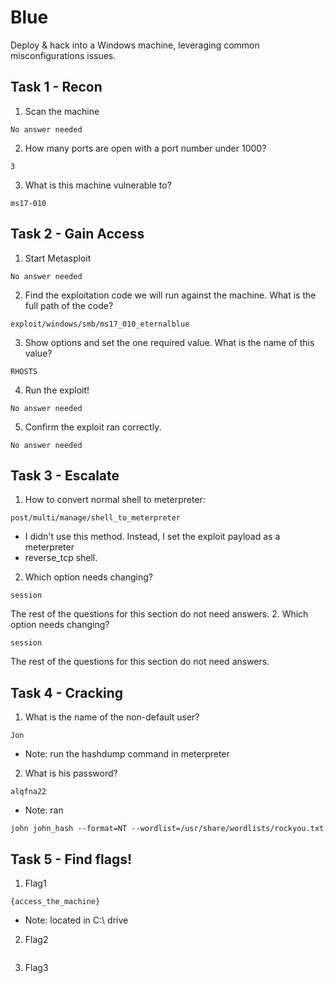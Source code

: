 
# Blue
Deploy & hack into a Windows machine, leveraging common misconfigurations issues.

## Task 1 - Recon
1. Scan the machine
```
No answer needed
```

2. How many ports are open with a port number under 1000?
```
3
```

3. What is this machine vulnerable to?
```
ms17-010
```

## Task 2 - Gain Access
1. Start Metasploit
```
No answer needed
```

2. Find the exploitation code we will run against the machine. What is the full
path of the code?
```
exploit/windows/smb/ms17_010_eternalblue
```

3. Show options and set the one required value. What is the name of this value?
```
RHOSTS
```

4. Run the exploit!
```
No answer needed
```

5. Confirm the exploit ran correctly.
```
No answer needed
```

## Task 3 - Escalate
1. How to convert normal shell to meterpreter:
```
post/multi/manage/shell_to_meterpreter
```
* I didn't use this method. Instead, I set the exploit payload as a meterpreter
* reverse_tcp shell.

2. Which option needs changing?
```
session
```

The rest of the questions for this section do not need answers.
2. Which option needs changing?
```
session
```

The rest of the questions for this section do not need answers.

## Task 4 - Cracking
1. What is the name of the non-default user?
```
Jon
```
* Note: run the hashdump command in meterpreter

2. What is his password?
```
alqfna22
```
* Note: ran
```
john john_hash --format=NT --wordlist=/usr/share/wordlists/rockyou.txt
```

## Task 5 - Find flags!
1. Flag1
```
{access_the_machine}
```
* Note: located in C:\ drive

2. Flag2
```

```

3. Flag3
```

```
